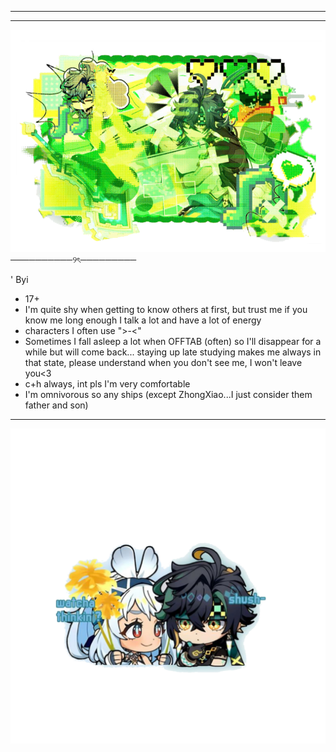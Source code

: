 ________________________________

--------------------------------

![image alt](https://github.com/Jiaoshi0/Jiaoshi0/blob/3a98faf2f5f34dabd333a4f17ca6607178e4739d/Untitled4_20250722135526.png)
              ──────────୨ৎ─────────

' Byi
* 17+
* I'm quite shy when getting to know others at first, but trust me if you know me long enough I talk a lot and have a lot of energy
* characters I often use ">-<"
* Sometimes I fall asleep a lot when OFFTAB (often) so I'll disappear for a while but will come back... staying up late studying makes me always in that state, please understand when you don't see me, I won't leave you<3
* c+h always, int pls I'm very comfortable
* I'm omnivorous so any ships (except ZhongXiao...I just consider them father and son)

__________________________________


![image alt](https://github.com/Jiaoshi0/Jiaoshi0/blob/8c1162794cf491c5aa7bfaa458f2a493c26e0ee2/Untitled5_20250722141033.png) 

